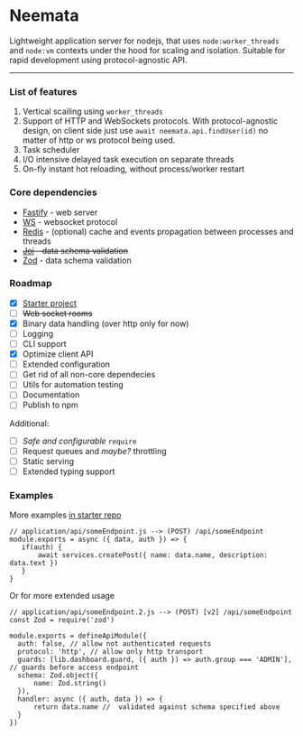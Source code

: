 # Neemata
Lightweight application server for nodejs, that uses `node:worker_threads` and `node:vm` contexts under the hood for scaling and isolation. Suitable for rapid development using protocol-agnostic API. 

***

### List of features
1. Vertical scailing using `worker_threads`
2. Support of HTTP and WebSockets protocols. With protocol-agnostic design, on client side just use `await neemata.api.findUser(id)` no matter of http or ws protocol being used.
3. Task scheduler
4. I/O intensive delayed task execution on separate threads
5. On-fly instant hot reloading, without process/worker restart

### Core dependencies
- [Fastify](https://github.com/fastify/fastify) - web server
- [WS](https://github.com/websockets/ws) - websocket protocol 
- [Redis](https://github.com/redis/node-redis) - (optional) cache and events propagation between processes and threads
- ~~[Joi](https://github.com/sideway/joi) - data schema validation~~
- [Zod](https://github.com/colinhacks/zod) - data schema validation

### Roadmap
- [X] [Starter project](https://github.com/denis-ilchishin/neemata-starter) 
- [ ] ~~Web socket rooms~~ 
- [X] Binary data handling (over http only for now)
- [ ] Logging
- [ ] CLI support
- [X] Optimize client API
- [ ] Extended configuration
- [ ] Get rid of all non-core dependecies
- [ ] Utils for automation testing
- [ ] Documentation
- [ ] Publish to npm

Additional:
- [ ] *Safe and configurable* `require` 
- [ ] Request queues and *maybe?* throttling 
- [ ] Static serving
- [ ] Extended typing support

### Examples

More examples [in starter repo](https://github.com/denis-ilchishin/neemata-starter) 

```JS
// application/api/someEndpoint.js --> (POST) /api/someEndpoint
module.exports = async ({ data, auth }) => {
   if(auth) {
       await services.createPost({ name: data.name, description: data.text })
   } 
}
```
Or for more extended usage
```JS
// application/api/someEndpoint.2.js --> (POST) [v2] /api/someEndpoint
const Zod = require('zod')

module.exports = defineApiModule({
  auth: false, // allow not authenticated requests
  protocol: 'http', // allow only http transport
  guards: [lib.dashboard.guard, ({ auth }) => auth.group === 'ADMIN'], // guards before access endpoint 
  schema: Zod.object({ 
      name: Zod.string()
  }),
  handler: async ({ auth, data }) => {
      return data.name //  validated against schema specified above
  }
})
```

